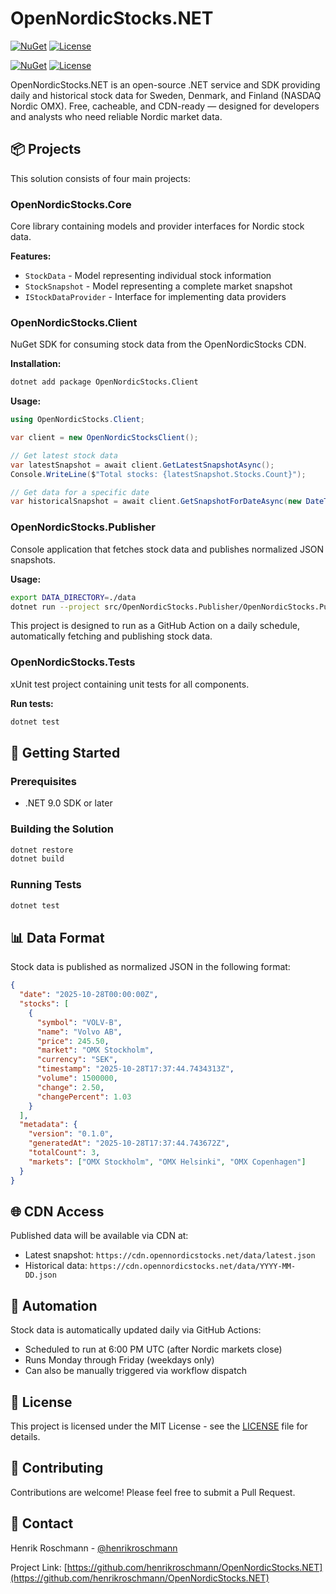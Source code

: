 # OpenNordicStocks.NET

[![NuGet](https://img.shields.io/nuget/v/StableId.svg)](https://www.nuget.org/packages/StableId/)
[![License](https://img.shields.io/badge/license-MIT-blue.svg)](LICENSE)

[![NuGet](https://img.shields.io/nuget/v/OpenNordicStocks.Client.svg)](https://www.nuget.org/packages/OpenNordicStocks.Client/)
[![License](https://img.shields.io/badge/license-MIT-blue.svg)](LICENSE)

OpenNordicStocks.NET is an open-source .NET service and SDK providing daily and historical stock data for Sweden, Denmark, and Finland (NASDAQ Nordic OMX). Free, cacheable, and CDN-ready — designed for developers and analysts who need reliable Nordic market data.

## 📦 Projects

This solution consists of four main projects:

### OpenNordicStocks.Core
Core library containing models and provider interfaces for Nordic stock data.

**Features:**
- `StockData` - Model representing individual stock information
- `StockSnapshot` - Model representing a complete market snapshot
- `IStockDataProvider` - Interface for implementing data providers

### OpenNordicStocks.Client
NuGet SDK for consuming stock data from the OpenNordicStocks CDN.

**Installation:**
```bash
dotnet add package OpenNordicStocks.Client
```

**Usage:**
```csharp
using OpenNordicStocks.Client;

var client = new OpenNordicStocksClient();

// Get latest stock data
var latestSnapshot = await client.GetLatestSnapshotAsync();
Console.WriteLine($"Total stocks: {latestSnapshot.Stocks.Count}");

// Get data for a specific date
var historicalSnapshot = await client.GetSnapshotForDateAsync(new DateTime(2025, 10, 28));
```

### OpenNordicStocks.Publisher
Console application that fetches stock data and publishes normalized JSON snapshots.

**Usage:**
```bash
export DATA_DIRECTORY=./data
dotnet run --project src/OpenNordicStocks.Publisher/OpenNordicStocks.Publisher.csproj
```

This project is designed to run as a GitHub Action on a daily schedule, automatically fetching and publishing stock data.

### OpenNordicStocks.Tests
xUnit test project containing unit tests for all components.

**Run tests:**
```bash
dotnet test
```

## 🚀 Getting Started

### Prerequisites
- .NET 9.0 SDK or later

### Building the Solution
```bash
dotnet restore
dotnet build
```

### Running Tests
```bash
dotnet test
```

## 📊 Data Format

Stock data is published as normalized JSON in the following format:

```json
{
  "date": "2025-10-28T00:00:00Z",
  "stocks": [
    {
      "symbol": "VOLV-B",
      "name": "Volvo AB",
      "price": 245.50,
      "market": "OMX Stockholm",
      "currency": "SEK",
      "timestamp": "2025-10-28T17:37:44.7434313Z",
      "volume": 1500000,
      "change": 2.50,
      "changePercent": 1.03
    }
  ],
  "metadata": {
    "version": "0.1.0",
    "generatedAt": "2025-10-28T17:37:44.743672Z",
    "totalCount": 3,
    "markets": ["OMX Stockholm", "OMX Helsinki", "OMX Copenhagen"]
  }
}
```

## 🌐 CDN Access

Published data will be available via CDN at:
- Latest snapshot: `https://cdn.opennordicstocks.net/data/latest.json`
- Historical data: `https://cdn.opennordicstocks.net/data/YYYY-MM-DD.json`

## 🤖 Automation

Stock data is automatically updated daily via GitHub Actions:
- Scheduled to run at 6:00 PM UTC (after Nordic markets close)
- Runs Monday through Friday (weekdays only)
- Can also be manually triggered via workflow dispatch

## 📝 License

This project is licensed under the MIT License - see the [LICENSE](LICENSE) file for details.

## 🤝 Contributing

Contributions are welcome! Please feel free to submit a Pull Request.

## 📧 Contact

Henrik Roschmann - [@henrikroschmann](https://github.com/henrikroschmann)

Project Link: [https://github.com/henrikroschmann/OpenNordicStocks.NET](https://github.com/henrikroschmann/OpenNordicStocks.NET)

